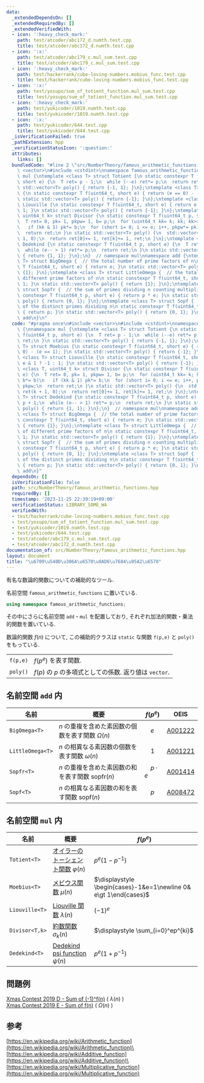 ```yaml
---
data:
  _extendedDependsOn: []
  _extendedRequiredBy: []
  _extendedVerifiedWith:
  - icon: ':heavy_check_mark:'
    path: test/atcoder/abc172_d.numth.test.cpp
    title: test/atcoder/abc172_d.numth.test.cpp
  - icon: ':x:'
    path: test/atcoder/abc179_c.mul_sum.test.cpp
    title: test/atcoder/abc179_c.mul_sum.test.cpp
  - icon: ':heavy_check_mark:'
    path: test/hackerrank/cube-loving-numbers.mobius_func.test.cpp
    title: test/hackerrank/cube-loving-numbers.mobius_func.test.cpp
  - icon: ':x:'
    path: test/yosupo/sum_of_totient_function.mul_sum.test.cpp
    title: test/yosupo/sum_of_totient_function.mul_sum.test.cpp
  - icon: ':heavy_check_mark:'
    path: test/yukicoder/1019.numth.test.cpp
    title: test/yukicoder/1019.numth.test.cpp
  - icon: ':x:'
    path: test/yukicoder/644.test.cpp
    title: test/yukicoder/644.test.cpp
  _isVerificationFailed: true
  _pathExtension: hpp
  _verificationStatusIcon: ':question:'
  attributes:
    links: []
  bundledCode: "#line 2 \"src/NumberTheory/famous_arithmetic_functions.hpp\"\n#include\
    \ <vector>\n#include <cstdint>\nnamespace famous_arithmetic_functions {\nnamespace\
    \ mul {\ntemplate <class T> struct Totient {\n static constexpr T f(uint64_t p,\
    \ short e) {\n  T ret= p - 1;\n  while (--e) ret*= p;\n  return ret;\n }\n static\
    \ std::vector<T> poly() { return {-1, 1}; }\n};\ntemplate <class T> struct Moebius\
    \ {\n static constexpr T f(uint64_t, short e) { return (e == 0) - (e == 1); }\n\
    \ static std::vector<T> poly() { return {-1}; }\n};\ntemplate <class T> struct\
    \ Liouville {\n static constexpr T f(uint64_t, short e) { return e & 1 ? -1 :\
    \ 1; }\n static std::vector<T> poly() { return {-1}; }\n};\ntemplate <class T,\
    \ uint64_t k> struct Divisor {\n static constexpr T f(uint64_t p, short e) {\n\
    \  T ret= 0, pk= 1, pkpw= 1, b= p;\n  for (uint64_t kk= k; kk; kk>>= 1, b*= b)\n\
    \   if (kk & 1) pk*= b;\n  for (short i= 0; i <= e; i++, pkpw*= pk) ret+= pkpw;\n\
    \  return ret;\n }\n static std::vector<T> poly() {\n  std::vector<T> ret(k +\
    \ 1, 0);\n  return ret[0]+= 1, ret[k]+= 1, ret;\n }\n};\ntemplate <class T> struct\
    \ Dedekind {\n static constexpr T f(uint64_t p, short e) {\n  T ret= p + 1;\n\
    \  while (e-- > 1) ret*= p;\n  return ret;\n }\n static std::vector<T> poly()\
    \ { return {1, 1}; }\n};\n}  // namespace mul\nnamespace add {\ntemplate <class\
    \ T> struct BigOmega {  // the total number of prime factors of n\n static constexpr\
    \ T f(uint64_t, short e) { return e; }\n static std::vector<T> poly() { return\
    \ {1}; }\n};\ntemplate <class T> struct LittleOmega {  // the total number of\
    \ different prime factors of n\n static constexpr T f(uint64_t, short) { return\
    \ 1; }\n static std::vector<T> poly() { return {1}; }\n};\ntemplate <class T>\
    \ struct Sopfr {  // the sum of primes dividing n counting multiplicity\n static\
    \ constexpr T f(uint64_t p, short e) { return p * e; }\n static std::vector<T>\
    \ poly() { return {0, 1}; }\n};\ntemplate <class T> struct Sopf {  // the sum\
    \ of the distinct primes dividing n\n static constexpr T f(uint64_t p, short)\
    \ { return p; }\n static std::vector<T> poly() { return {0, 1}; }\n};\n}  // namespace\
    \ add\n}\n"
  code: "#pragma once\n#include <vector>\n#include <cstdint>\nnamespace famous_arithmetic_functions\
    \ {\nnamespace mul {\ntemplate <class T> struct Totient {\n static constexpr T\
    \ f(uint64_t p, short e) {\n  T ret= p - 1;\n  while (--e) ret*= p;\n  return\
    \ ret;\n }\n static std::vector<T> poly() { return {-1, 1}; }\n};\ntemplate <class\
    \ T> struct Moebius {\n static constexpr T f(uint64_t, short e) { return (e ==\
    \ 0) - (e == 1); }\n static std::vector<T> poly() { return {-1}; }\n};\ntemplate\
    \ <class T> struct Liouville {\n static constexpr T f(uint64_t, short e) { return\
    \ e & 1 ? -1 : 1; }\n static std::vector<T> poly() { return {-1}; }\n};\ntemplate\
    \ <class T, uint64_t k> struct Divisor {\n static constexpr T f(uint64_t p, short\
    \ e) {\n  T ret= 0, pk= 1, pkpw= 1, b= p;\n  for (uint64_t kk= k; kk; kk>>= 1,\
    \ b*= b)\n   if (kk & 1) pk*= b;\n  for (short i= 0; i <= e; i++, pkpw*= pk) ret+=\
    \ pkpw;\n  return ret;\n }\n static std::vector<T> poly() {\n  std::vector<T>\
    \ ret(k + 1, 0);\n  return ret[0]+= 1, ret[k]+= 1, ret;\n }\n};\ntemplate <class\
    \ T> struct Dedekind {\n static constexpr T f(uint64_t p, short e) {\n  T ret=\
    \ p + 1;\n  while (e-- > 1) ret*= p;\n  return ret;\n }\n static std::vector<T>\
    \ poly() { return {1, 1}; }\n};\n}  // namespace mul\nnamespace add {\ntemplate\
    \ <class T> struct BigOmega {  // the total number of prime factors of n\n static\
    \ constexpr T f(uint64_t, short e) { return e; }\n static std::vector<T> poly()\
    \ { return {1}; }\n};\ntemplate <class T> struct LittleOmega {  // the total number\
    \ of different prime factors of n\n static constexpr T f(uint64_t, short) { return\
    \ 1; }\n static std::vector<T> poly() { return {1}; }\n};\ntemplate <class T>\
    \ struct Sopfr {  // the sum of primes dividing n counting multiplicity\n static\
    \ constexpr T f(uint64_t p, short e) { return p * e; }\n static std::vector<T>\
    \ poly() { return {0, 1}; }\n};\ntemplate <class T> struct Sopf {  // the sum\
    \ of the distinct primes dividing n\n static constexpr T f(uint64_t p, short)\
    \ { return p; }\n static std::vector<T> poly() { return {0, 1}; }\n};\n}  // namespace\
    \ add\n}"
  dependsOn: []
  isVerificationFile: false
  path: src/NumberTheory/famous_arithmetic_functions.hpp
  requiredBy: []
  timestamp: '2023-11-25 22:39:19+09:00'
  verificationStatus: LIBRARY_SOME_WA
  verifiedWith:
  - test/hackerrank/cube-loving-numbers.mobius_func.test.cpp
  - test/yosupo/sum_of_totient_function.mul_sum.test.cpp
  - test/yukicoder/1019.numth.test.cpp
  - test/yukicoder/644.test.cpp
  - test/atcoder/abc179_c.mul_sum.test.cpp
  - test/atcoder/abc172_d.numth.test.cpp
documentation_of: src/NumberTheory/famous_arithmetic_functions.hpp
layout: document
title: "\u6709\u540D\u306A\u6570\u8AD6\u7684\u95A2\u6570"
---
```

有名な数論的関数についての補助的なツール.

名前空間 `famous_arithmetic_functions` に置いている.
```c++
using namespace famous_arithmetic_functions;
```
その中にさらに名前空間 `add`・`mul` を配置しており, それぞれ加法的関数・乗法的関数を置いている.

数論的関数 $f(n)$ について, この補助的クラスは `static` な関数 `f(p,e)` と `poly()` をもっている.

|||
|---|---|
|`f(p,e)`| $f(p^e)$ を表す関数. |
|`poly()`| $f(p)$ の $p$ の多項式としての係数. 返り値は `vector`.|

## 名前空間 `add` 内

|名前|概要|$f(p^e)$|OEIS|
|---|---|---|---|
|`BigOmega<T>`| $n$ の重複を含めた素因数の個数を表す関数 $\Omega(n)$ |　$e$ |[A001222](https://oeis.org/A001222)|
|`LittleOmega<T>`| $n$ の相異なる素因数の個数を表す関数 $\omega(n)$ |　$1$ |[A001221](https://oeis.org/A001221)|
|`Sopfr<T>`| $n$ の重複を含めた素因数の和を表す関数 $\mathrm{sopfr}(n)$ |　$p\cdot e$ |[A001414](https://oeis.org/A001414)|
|`Sopf<T>`| $n$ の相異なる素因数の和を表す関数 $\mathrm{sopf}(n)$ |　$p$ |[A008472](https://oeis.org/A008472)|

## 名前空間 `mul` 内

|名前|概要|$f(p^e)$|
|---|---|---|
|`Totient<T>`| [オイラーのトーシェント関数](https://ja.wikipedia.org/wiki/%E3%82%AA%E3%82%A4%E3%83%A9%E3%83%BC%E3%81%AE%CF%86%E9%96%A2%E6%95%B0) $\varphi(n)$| $p^e(1-p^{-1})$ |
|`Moebius<T>`| [メビウス関数](https://ja.wikipedia.org/wiki/%E3%83%A1%E3%83%93%E3%82%A6%E3%82%B9%E9%96%A2%E6%95%B0) $\mu(n)$|$\displaystyle \begin{cases}-1&e=1\newline 0& e\gt 1\end{cases}$|
|`Liouville<T>`| [Liouville 関数](https://en.wikipedia.org/wiki/Liouville_function) $\lambda(n)$ |$(-1)^e$|
|`Divisor<T,k>`|[約数関数](https://ja.wikipedia.org/wiki/%E7%B4%84%E6%95%B0%E9%96%A2%E6%95%B0) $\sigma_k(n)$ |$\displaystyle \sum_{i=0}^ep^{ki}$|
|`Dedekind<T>`| [Dedekind psi function](https://en.wikipedia.org/wiki/Dedekind_psi_function) $\psi(n)$|$p^e(1+p^{-1})$|

## 問題例
[Xmas Contest 2019 D - Sum of (-1)^f(n)](https://atcoder.jp/contests/xmascon19/tasks/xmascon19_d) ( $\lambda(n)$ ) \
[Xmas Contest 2019 E - Sum of f(n)](https://atcoder.jp/contests/xmascon19/tasks/xmascon19_e) ( $\Omega(n)$ ) 
## 参考
[https://en.wikipedia.org/wiki/Arithmetic_function](https://en.wikipedia.org/wiki/Arithmetic_function)\
[https://en.wikipedia.org/wiki/Additive_function](https://en.wikipedia.org/wiki/Additive_function)\
[https://en.wikipedia.org/wiki/Multiplicative_function](https://en.wikipedia.org/wiki/Multiplicative_function)